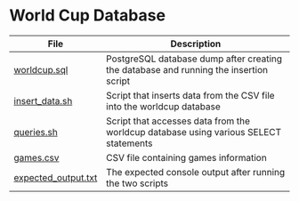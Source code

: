 # World Cup Database



| File | Description |
| ---- | ----------- |
| [worldcup.sql](worldcup.sql) | PostgreSQL database dump after creating the database and running the insertion script |
| [insert_data.sh](insert_data.sh) | Script that inserts data from the CSV file into the worldcup database |
| [queries.sh](queries.sh) | Script that accesses data from the worldcup database using various SELECT statements |
| [games.csv](games.csv) | CSV file containing games information |
| [expected_output.txt](expected_output.txt) | The expected console output after running the two scripts |
